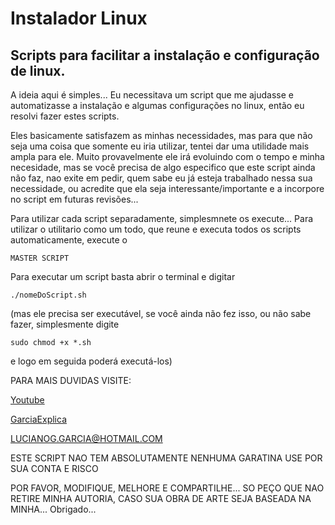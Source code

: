 # Instalador Linux 
## Scripts para facilitar a instalação e configuração de linux.

A ideia aqui é simples... Eu necessitava um script que me ajudasse e automatizasse a instalação e algumas configurações no linux,
então eu resolvi fazer estes scripts.

Eles basicamente satisfazem as minhas necessidades, mas para que não seja uma coisa que somente eu iria utilizar, tentei dar uma utilidade
mais ampla para ele. 
Muito provavelmente ele irá evoluindo com o tempo e minha necesidade, mas se você precisa de algo especifico que este script ainda não faz, 
nao exite em pedir, quem sabe eu já esteja trabalhado nessa sua necessidade, ou acredite que ela seja interessante/importante e a incorpore 
no script em futuras revisões...

Para utilizar cada script separadamente, simplesmnete os execute...
Para utilizar o utilitario como um todo, que reune e executa todos os scripts automaticamente, execute o 

``` MASTER SCRIPT ```

Para executar um script basta abrir o terminal e digitar

```./nomeDoScript.sh```

(mas ele precisa ser executável, se você ainda não fez isso, ou não sabe fazer, simplesmente digite 

``` sudo chmod +x *.sh ```

e logo em seguida poderá executá-los)


PARA MAIS DUVIDAS VISITE:

[Youtube](HTTP://YOUTUBE.COM/GARCIAEXPLICA)

[GarciaExplica](HTTP://GARCIAEXPLICA.DDNS.ME) 

LUCIANOG.GARCIA@HOTMAIL.COM

ESTE SCRIPT NAO TEM ABSOLUTAMENTE NENHUMA GARATINA
USE POR SUA CONTA E RISCO

POR FAVOR, MODIFIQUE, MELHORE E COMPARTILHE...
SO PEÇO QUE NAO RETIRE MINHA AUTORIA,
CASO SUA OBRA DE ARTE SEJA BASEADA NA MINHA...
Obrigado...
